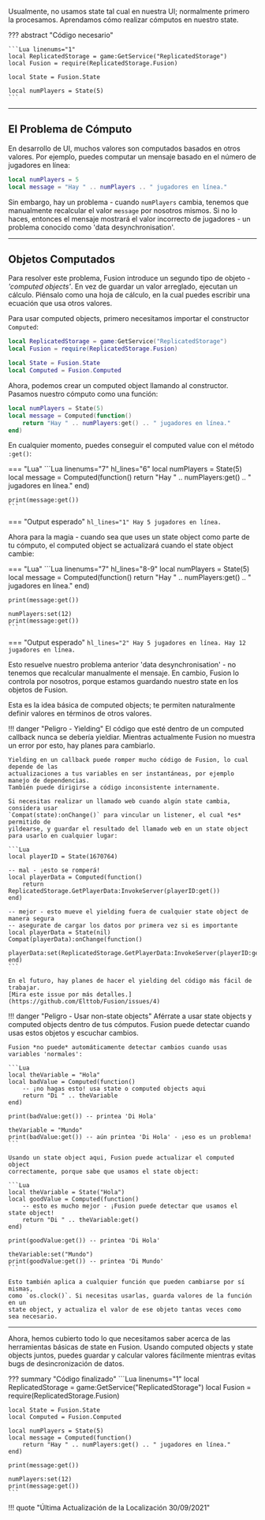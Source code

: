 Usualmente, no usamos state tal cual en nuestra UI; normalmente primero la procesamos. 
Aprendamos cómo realizar cómputos en nuestro state. 

??? abstract "Código necesario"

	```Lua linenums="1"
	local ReplicatedStorage = game:GetService("ReplicatedStorage")
	local Fusion = require(ReplicatedStorage.Fusion)

	local State = Fusion.State

	local numPlayers = State(5)
	```

-----

## El Problema de Cómputo

En desarrollo de UI, muchos valores son computados basados en otros valores. 
Por ejemplo, puedes computar un mensaje basado en el número de jugadores en línea:

```Lua
local numPlayers = 5
local message = "Hay " .. numPlayers .. " jugadores en línea."
```

Sin embargo, hay un problema - cuando `numPlayers` cambia, tenemos que manualmente 
recalcular el valor `message` por nosotros mismos. Si no lo haces, entonces el 
mensaje mostrará el valor incorrecto de jugadores - un problema conocido como 
'data desynchronisation'.

-----

## Objetos Computados

Para resolver este problema, Fusion introduce un segundo tipo de objeto - 
*'computed objects'*. En vez de guardar un valor arreglado, ejecutan un cálculo. 
Piénsalo como una hoja de cálculo, en la cual puedes escribir una ecuación que 
usa otros valores.

Para usar computed objects, primero necesitamos importar el constructor `Computed`:

```Lua linenums="1" hl_lines="5"
local ReplicatedStorage = game:GetService("ReplicatedStorage")
local Fusion = require(ReplicatedStorage.Fusion)

local State = Fusion.State
local Computed = Fusion.Computed
```

Ahora, podemos crear un computed object llamando al constructor. Pasamos nuestro 
cómputo como una función:

```Lua linenums="7" hl_lines="2-4"
local numPlayers = State(5)
local message = Computed(function()
	return "Hay " .. numPlayers:get() .. " jugadores en línea."
end)
```

En cualquier momento, puedes conseguir el computed value con el método `:get()`:

=== "Lua"
	```Lua linenums="7" hl_lines="6"
	local numPlayers = State(5)
	local message = Computed(function()
		return "Hay " .. numPlayers:get() .. " jugadores en línea."
	end)

	print(message:get())
	```
=== "Output esperado"
	``` hl_lines="1"
	Hay 5 jugadores en línea.
	```

Ahora para la magia - cuando sea que uses un state object como parte de tu cómputo, 
el computed object se actualizará cuando el state object cambie:

=== "Lua"
	```Lua linenums="7" hl_lines="8-9"
	local numPlayers = State(5)
	local message = Computed(function()
		return "Hay " .. numPlayers:get() .. " jugadores en línea."
	end)

	print(message:get())

	numPlayers:set(12)
	print(message:get())
	```
=== "Output esperado"
	``` hl_lines="2"
	Hay 5 jugadores en línea.
	Hay 12 jugadores en línea.
	```

Esto resuelve nuestro problema anterior 'data desynchronisation' - no tenemos 
que recalcular manualmente el mensaje. En cambio, Fusion lo controla por nosotros, 
porque estamos guardando nuestro state en los objetos de Fusion.

Esta es la idea básica de computed objects; te permiten naturalmente definir valores 
en términos de otros valores.

!!! danger "Peligro - Yielding"
	El código que esté dentro de un computed callback nunca se debería yieldiar. 
	Mientras actualmente Fusion no muestra un error por esto, hay planes para cambiarlo.

	Yielding en un callback puede romper mucho código de Fusion, lo cual depende de las 
	actualizaciones a tus variables en ser instantáneas, por ejemplo manejo de dependencias. 
	También puede dirigirse a código inconsistente internamente.

	Si necesitas realizar un llamado web cuando algún state cambia, considera usar 
	`Compat(state):onChange()` para vincular un listener, el cual *es* permitido de 
	yildearse, y guardar el resultado del llamado web en un state object para usarlo en cualquier lugar:

	```Lua
	local playerID = State(1670764)

	-- mal - ¡esto se romperá!
	local playerData = Computed(function()
		return ReplicatedStorage.GetPlayerData:InvokeServer(playerID:get())
	end)

	-- mejor - esto mueve el yielding fuera de cualquier state object de manera segura
	-- asegurate de cargar los datos por primera vez si es importante
	local playerData = State(nil)
	Compat(playerData):onChange(function()
		playerData:set(ReplicatedStorage.GetPlayerData:InvokeServer(playerID:get()))
	end)
	```

	En el futuro, hay planes de hacer el yielding del código más fácil de trabajar. 
	[Mira este issue por más detalles.](https://github.com/Elttob/Fusion/issues/4)

!!! danger "Peligro - Usar non-state objects"
	Aférrate a usar state objects y computed objects dentro de tus cómputos. Fusion puede 
	detectar cuando usas estos objetos y escuchar cambios.

	Fusion *no puede* automáticamente detectar cambios cuando usas variables 'normales':

	```Lua
	local theVariable = "Hola"
	local badValue = Computed(function()
		-- ¡no hagas esto! usa state o computed objects aqui
		return "Di " .. theVariable
	end)

	print(badValue:get()) -- printea 'Di Hola'

	theVariable = "Mundo"
	print(badValue:get()) -- aún printea 'Di Hola' - ¡eso es un problema!
	```

	Usando un state object aqui, Fusion puede actualizar el computed object 
	correctamente, porque sabe que usamos el state object:

	```Lua
	local theVariable = State("Hola")
	local goodValue = Computed(function()
		-- esto es mucho mejor - ¡Fusion puede detectar que usamos el state object!
		return "Di " .. theVariable:get()
	end)

	print(goodValue:get()) -- printea 'Di Hola'

	theVariable:set("Mundo")
	print(goodValue:get()) -- printea 'Di Mundo'
	```

	Esto también aplica a cualquier función que pueden cambiarse por sí mismas, 
	como `os.clock()`. Si necesitas usarlas, guarda valores de la función en un 
	state object, y actualiza el valor de ese objeto tantas veces como 
	sea necesario.

-----

Ahora, hemos cubierto todo lo que necesitamos saber acerca de las herramientas 
básicas de state en Fusion. Usando computed objects y state objects juntos, puedes 
guardar y calcular valores fácilmente mientras evitas bugs de desincronización 
de datos.

??? summary "Código finalizado"
	```Lua linenums="1"
	local ReplicatedStorage = game:GetService("ReplicatedStorage")
	local Fusion = require(ReplicatedStorage.Fusion)

	local State = Fusion.State
	local Computed = Fusion.Computed

	local numPlayers = State(5)
	local message = Computed(function()
		return "Hay " .. numPlayers:get() .. " jugadores en línea."
	end)

	print(message:get())

	numPlayers:set(12)
	print(message:get())
	```

!!! quote "Última Actualización de la Localización 30/09/2021"
